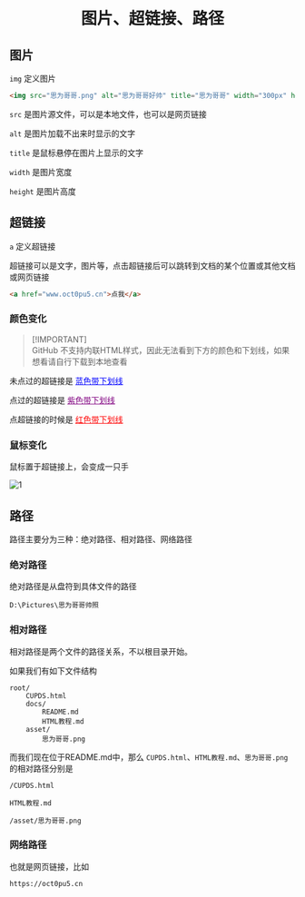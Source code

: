 <div align="center">

# 图片、超链接、路径

</div>

## 图片

`img` 定义图片

```html
<img src="思为哥哥.png" alt="思为哥哥好帅" title="思为哥哥" width="300px" height="300px" >
```

`src` 是图片源文件，可以是本地文件，也可以是网页链接

`alt` 是图片加载不出来时显示的文字

`title` 是鼠标悬停在图片上显示的文字

`width` 是图片宽度

`height` 是图片高度

## 超链接

`a` 定义超链接

超链接可以是文字，图片等，点击超链接后可以跳转到文档的某个位置或其他文档或网页链接

```html
<a href="www.oct0pu5.cn">点我</a>
```

### 颜色变化

> [!IMPORTANT]\
> GitHub 不支持内联HTML样式，因此无法看到下方的颜色和下划线，如果想看请自行下载到本地查看

未点过的超链接是 <span style="color:blue; text-decoration:underline;">蓝色带下划线</span>

点过的超链接是 <span style="color:purple; text-decoration:underline;">紫色带下划线</span>

点超链接的时候是 <span style="color:red; text-decoration:underline;">红色带下划线</span>

### 鼠标变化

鼠标置于超链接上，会变成一只手

![1](https://github.com/user-attachments/assets/307a3ae7-986d-49cf-bf9a-b22244446ba4)

## 路径

路径主要分为三种：绝对路径、相对路径、网络路径

### 绝对路径

绝对路径是从盘符到具体文件的路径

```
D:\Pictures\思为哥哥帅照
```

### 相对路径

相对路径是两个文件的路径关系，不以根目录开始。

如果我们有如下文件结构

```
root/
    CUPDS.html
    docs/
        README.md
        HTML教程.md
    asset/
        思为哥哥.png
```

而我们现在位于README.md中，那么 `CUPDS.html`、`HTML教程.md`、`思为哥哥.png` 的相对路径分别是

```
/CUPDS.html
```

```
HTML教程.md
```

```
/asset/思为哥哥.png
```

### 网络路径

也就是网页链接，比如

```
https://oct0pu5.cn
```